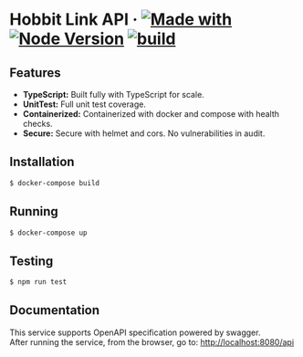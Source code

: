 # Hobbit Link API &middot; [![Made with](https://img.shields.io/badge/made%20with-nestjs-blue)](https://docs.nestjs.com/) [![Node Version](https://img.shields.io/badge/node-v16.17.0-blue)](https://github.com/svenkang/hobbitlink/blob/main/server/.nvmrc) [![build](https://github.com/svenkang/hobbitlink/actions/workflows/api-workflow.yml/badge.svg)](https://github.com/svenkang/hobbitlink/blob/main/server/jest.config.ts)

## Features
* **TypeScript:** Built fully with TypeScript for scale.
* **UnitTest:** Full unit test coverage.
* **Containerized:** Containerized with docker and compose with health checks.
* **Secure:** Secure with helmet and cors. No vulnerabilities in audit.

## Installation
```bash
$ docker-compose build
```

## Running
```bash
$ docker-compose up
```

## Testing
```bash
$ npm run test
```

## Documentation
This service supports OpenAPI specification powered by swagger.\
After running the service, from the browser, go to: [http://localhost:8080/api](http://localhost:8080/api)

